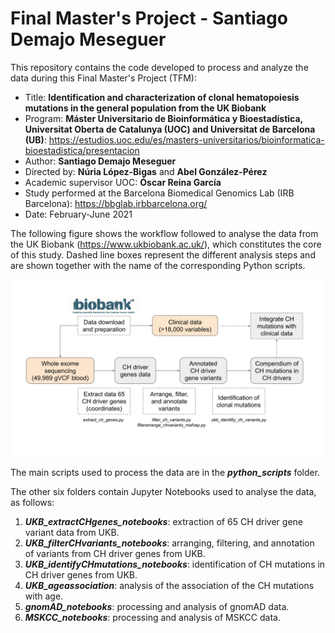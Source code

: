 # Final Master's Project - Santiago Demajo Meseguer

This repository contains the code developed to process and analyze the data during this Final Master's Project (TFM):

- Title: **Identification and characterization of clonal hematopoiesis mutations in the general population from the UK Biobank**
- Program: **Máster Universitario de Bioinformática y Bioestadística, Universitat Oberta de Catalunya (UOC) and Universitat de Barcelona (UB)**: https://estudios.uoc.edu/es/masters-universitarios/bioinformatica-bioestadistica/presentacion
- Author: **Santiago Demajo Meseguer**
- Directed by: **Núria López-Bigas** and **Abel González-Pérez**
- Academic supervisor UOC: **Óscar Reina García**
- Study performed at the Barcelona Biomedical Genomics Lab (IRB Barcelona): https://bbglab.irbbarcelona.org/
- Date: February-June 2021

The following figure shows the workflow followed to analyse the data from the UK Biobank (https://www.ukbiobank.ac.uk/), which constitutes the core of this study. Dashed line boxes represent the different analysis steps and are shown together with the name of the corresponding Python scripts.

![alt text](Methods_diagram.svg "Methods diagram")

The main scripts used to process the data are in the ***python_scripts*** folder.

The other six folders contain Jupyter Notebooks used to analyse the data, as follows:

1. ***UKB_extractCHgenes_notebooks***: extraction of 65 CH driver gene variant data from UKB.
2. ***UKB_filterCHvariants_notebooks***: arranging, filtering, and annotation of variants from CH driver genes from UKB.
3. ***UKB_identifyCHmutations_notebooks***: identification of CH mutations in CH driver genes from UKB.
4. ***UKB_ageassociation***: analysis of the association of the CH mutations with age.
5. ***gnomAD_notebooks***: processing and analysis of gnomAD data.
6. ***MSKCC_notebooks***: processing and analysis of MSKCC data.
